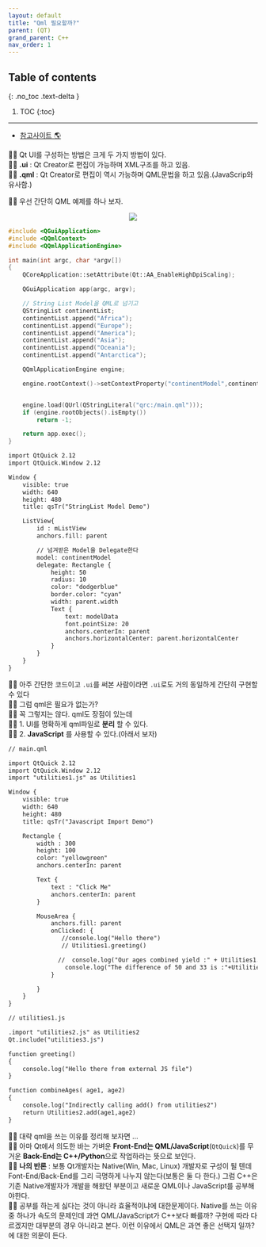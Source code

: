 ```yaml
---
layout: default
title: "Qml 필요할까?"
parent: (QT)
grand_parent: C++
nav_order: 1
---
```


## Table of contents
{: .no_toc .text-delta }

1. TOC
{:toc}

---

* [참고사이트 🌎](https://8bitscoding.github.io/qt/)

👩‍💻 Qt UI를 구성하는 방법은 크게 두 가지 방법이 있다.<br>
👩‍💻 **.ui** : Qt Creator로 편집이 가능하며 XML구조를 하고 있음.<br>
👩‍💻 **.qml** : Qt Creator로 편집이 역시 가능하며 QML문법을 하고 있음.(JavaScrip와 유사함.)

👩‍💻 우선 간단히 QML 예제를 하나 보자.

<p align="center">
  <img src="https://taehyungs-programming-blog.github.io/blog/assets/images/cpp/qt/qml-1.png"/>
</p>

```cpp
#include <QGuiApplication>
#include <QQmlContext>
#include <QQmlApplicationEngine>

int main(int argc, char *argv[])
{
    QCoreApplication::setAttribute(Qt::AA_EnableHighDpiScaling);

    QGuiApplication app(argc, argv);

    // String List Model을 QML로 넘기고
    QStringList continentList;
    continentList.append("Africa");
    continentList.append("Europe");
    continentList.append("America");
    continentList.append("Asia");
    continentList.append("Oceania");
    continentList.append("Antarctica");

    QQmlApplicationEngine engine;

    engine.rootContext()->setContextProperty("continentModel",continentList);


    engine.load(QUrl(QStringLiteral("qrc:/main.qml")));
    if (engine.rootObjects().isEmpty())
        return -1;

    return app.exec();
}
```

```xml
import QtQuick 2.12
import QtQuick.Window 2.12

Window {
    visible: true
    width: 640
    height: 480
    title: qsTr("StringList Model Demo")

    ListView{
        id : mListView
        anchors.fill: parent

        // 넘겨받은 Model을 Delegate한다
        model: continentModel
        delegate: Rectangle {
            height: 50
            radius: 10
            color: "dodgerblue"
            border.color: "cyan"
            width: parent.width
            Text {
                text: modelData
                font.pointSize: 20
                anchors.centerIn: parent
                anchors.horizontalCenter: parent.horizontalCenter
            }
        }
    }
}
```

👩‍💻 아주 간단한 코드이고 `.ui`를 써본 사람이라면 `.ui`로도 거의 동일하게 간단히 구현할 수 있다<br>
👩‍💻 그럼 qml은 필요가 없는가?<br>
👩‍💻 꼭 그렇지는 않다. qml도 장점이 있는데<br>
👩‍💻 1. UI를 명확하게 qml파일로 **분리** 할 수 있다.<br>
👩‍💻 2. **JavaScript** 를 사용할 수 있다.(아래서 보자)

```xml
// main.qml

import QtQuick 2.12
import QtQuick.Window 2.12
import "utilities1.js" as Utilities1

Window {
    visible: true
    width: 640
    height: 480
    title: qsTr("Javascript Import Demo")

    Rectangle {
        width : 300
        height: 100
        color: "yellowgreen"
        anchors.centerIn: parent

        Text {
            text : "Click Me"
            anchors.centerIn: parent
        }

        MouseArea {
            anchors.fill: parent
            onClicked: {
               //console.log("Hello there")
               // Utilities1.greeting()

              //  console.log("Our ages combined yield :" + Utilities1.add(33,17))
                console.log("The difference of 50 and 33 is :"+Utilities1.substract(50,33))
            }

        }
    }
}
```

```xml
// utilities1.js

.import "utilities2.js" as Utilities2
Qt.include("utilities3.js")

function greeting()
{
    console.log("Hello there from external JS file")
}

function combineAges( age1, age2)
{
    console.log("Indirectly calling add() from utilities2")
    return Utilities2.add(age1,age2)
}
```

👩‍💻 대략 qml을 쓰는 이유를 정리해 보자면 ... <br>
👩‍💻 아마 Qt에서 의도한 바는 가벼운 **Front-End는 QML/JavaScript**(`QtQuick`)를 무거운 **Back-End는 C++/Python**으로 작업하라는 뜻으로 보인다.<br>
👩‍💻 **나의 반론** : 보통 Qt개발자는 Native(Win, Mac, Linux) 개발자로 구성이 될 텐데 Font-End/Back-End를 그리 극명하게 나누지 않는다(보통은 둘 다 한다.) 그럼 C++은 기존 Native개발자가 개발을 해왔던 부분이고 새로운 QML이나 JavaScript를 공부해야한다.<br>
👩‍💻 공부를 하는게 싫다는 것이 아니라 효율적이냐에 대한문제이다. Native를 쓰는 이유 중 하나가 속도의 문제인데 과연 QML/JavaScript가 C++보다 빠를까? 구현에 따라 다르겠지만 대부분의 경우 아니라고 본다. 이런 이유에서 QML은 과연 좋은 선택지 일까? 에 대한 의문이 든다.